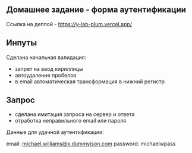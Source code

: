 ## Домашнее задание - форма аутентификации

Ссылка на деплой - https://y-lab-plum.vercel.app/

## Инпуты

Сделана начальная валидация:

- запрет на ввод кириллицы
- автоудаление пробелов
- в email автоматическая трансформация в нижний регистр

## Запрос   

- сделана имитация запроса на сервер и ответа 
- отработка неправильного email или пароля

Данные для удачной аутентификации:

email: michael.williams@x.dummyjson.com
password: michaelwpass